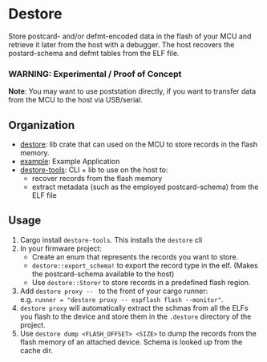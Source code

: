 # Destore

Store postcard- and/or defmt-encoded data in the flash of your MCU and retrieve it later from the host with a debugger.
The host recovers the postard-schema and defmt tables from the ELF file.

### WARNING: Experimental / Proof of Concept

**Note**: You may want to use poststation directly, if you want to transfer data from the MCU to the host via
USB/serial.

## Organization

* [destore](./destore): lib crate that can used on the MCU to store records in the flash memory.
* [example](./example): Example Application
* [destore-tools](./destore-tools): CLI + lib to use on the host to:
    * recover records from the flash memory
    * extract metadata (such as the employed postcard-schema) from the ELF file

## Usage

1. Cargo install `destore-tools`. This installs the `destore` cli
2. In your firmware project:
    * Create an enum that represents the records you want to store.
    * `destore::export_schema!` to export the record type in the elf. (Makes the postcard-schema available to the host)
    * Use `destore::Storer` to store records in a predefined flash region.
3. Add `destore proxy -- ` to the front of your cargo runner:  
   e.g. `runner = "destore proxy -- espflash flash --monitor"`.
4. `destore proxy` will automatically extract the schmas from all the ELFs you flash to the device and store them in the
   `.destore` directory of the project.
5. Use `destore dump <FLASH_OFFSET> <SIZE>` to dump the records from the flash memory of an attached device. Schema is
   looked up from the
   cache dir.

